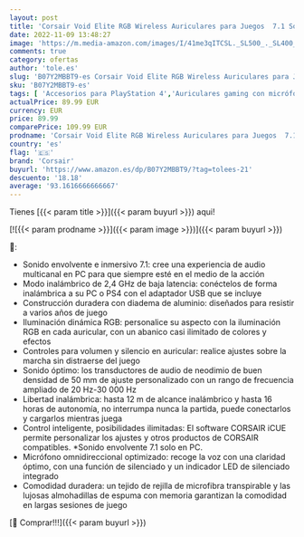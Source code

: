 ```yaml
---
layout: post
title: 'Corsair Void Elite RGB Wireless Auriculares para Juegos  7.1 Sonido Envolvente  Inalámbrico de 2.4 GHz de Baja latencia  12 m de Alcance  Personalizable Iluminación  Compatible con PC  PS4  Blanco'
date: 2022-11-09 13:48:27
image: 'https://m.media-amazon.com/images/I/41me3qITCSL._SL500_._SL400_.jpg'
comments: true
category: ofertas
author: 'tole.es'
slug: 'B07Y2MBBT9-es Corsair Void Elite RGB Wireless Auriculares para Juegos...'
sku: 'B07Y2MBBT9-es'
tags: [ 'Accesorios para PlayStation 4','Auriculares gaming con micrófono para PlayStation 4','Electrónica','Hardware y juegos para PlayStation 4','Informática','Juegos y Accesorios para PC','Videojuegos','corsair','ps4','🇪🇸', ]
actualPrice: 89.99 EUR
currency: EUR
price: 89.99
comparePrice: 109.99 EUR
prodname: 'Corsair Void Elite RGB Wireless Auriculares para Juegos  7.1 Sonido Envolvente  Inalámbrico de 2.4 GHz de Baja latencia  12 m de Alcance  Personalizable Iluminación  Compatible con PC  PS4  Blanco'
country: 'es'
flag: '🇪🇸'
brand: 'Corsair'
buyurl: 'https://www.amazon.es/dp/B07Y2MBBT9/?tag=tolees-21'
descuento: '18.18'
average: '93.1616666666667'
---
```


Tienes [{{< param title >}}]({{< param buyurl >}}) aqui!

[![{{< param prodname >}}]({{< param image >}})]({{< param buyurl >}})

🔎:

- Sonido envolvente e inmersivo 7.1: cree una experiencia de audio multicanal en PC para que siempre esté en el medio de la acción
- Modo inalámbrico de 2,4 GHz de baja latencia: conéctelos de forma inalámbrica a su PC o PS4 con el adaptador USB que se incluye
- Construcción duradera con diadema de aluminio: diseñados para resistir a varios años de juego
- Iluminación dinámica RGB: personalice su aspecto con la iluminación RGB en cada auricular, con un abanico casi ilimitado de colores y efectos
- Controles para volumen y silencio en auricular: realice ajustes sobre la marcha sin distraerse del juego
- Sonido óptimo: los transductores de audio de neodimio de buen densidad de 50 mm de ajuste personalizado con un rango de frecuencia ampliado de 20 Hz-30 000 Hz
- Libertad inalámbrica: hasta 12 m de alcance inalámbrico y hasta 16 horas de autonomía, no interrumpa nunca la partida, puede conectarlos y cargarlos mientras juega
- Control inteligente, posibilidades ilimitadas: El software CORSAIR iCUE permite personalizar los ajustes y otros productos de CORSAIR compatibles. *Sonido envolvente 7.1 solo en PC.
- Micrófono omnidireccional optimizado: recoge la voz con una claridad óptimo, con una función de silenciado y un indicador LED de silenciado integrado
- Comodidad duradera: un tejido de rejilla de microfibra transpirable y las lujosas almohadillas de espuma con memoria garantizan la comodidad en largas sesiones de juego

[🛒 Comprar!!!]({{< param buyurl >}})
